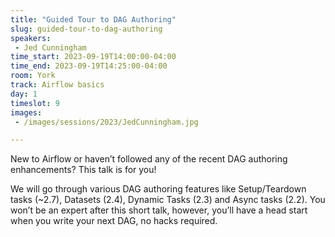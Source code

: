 ```yaml
---
title: "Guided Tour to DAG Authoring"
slug: guided-tour-to-dag-authoring
speakers:
 - Jed Cunningham
time_start: 2023-09-19T14:00:00-04:00
time_end: 2023-09-19T14:25:00-04:00
room: York
track: Airflow basics
day: 1
timeslot: 9
images:
 - /images/sessions/2023/JedCunningham.jpg

---
```


New to Airflow or haven’t followed any of the recent DAG authoring enhancements? This talk is for you!
 
 
 
 We will go through various DAG authoring features like Setup/Teardown tasks (~2.7), Datasets (2.4), Dynamic Tasks (2.3) and Async tasks (2.2). You won’t be an expert after this short talk, however, you’ll have a head start when you write your next DAG, no hacks required.